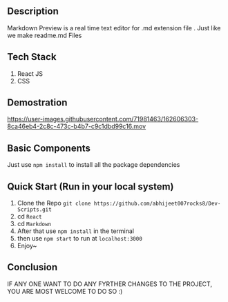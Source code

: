 ## Description 
Markdown Preview is a real time text editor for .md extension file . Just like we make readme.md Files

## Tech Stack

1. React JS
2. CSS

## Demostration


https://user-images.githubusercontent.com/71981463/162606303-8ca46eb4-2c8c-473c-b4b7-c9c1dbd99c16.mov



## Basic Components

Just use `npm install` to install all the package dependencies 

## Quick Start (Run in your local system)

1. Clone the Repo `git clone https://github.com/abhijeet007rocks8/Dev-Scripts.git`
2. cd `React`
3. cd `Markdown`
4. After that use `npm install` in the terminal
5. then use `npm start` to run at `localhost:3000`
6. Enjoy~

## Conclusion

IF ANY ONE WANT TO DO ANY FYRTHER CHANGES TO THE PROJECT, YOU ARE MOST WELCOME TO DO SO :)
